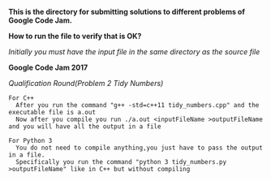 __This is the directory for submitting solutions to different problems of Google Code Jam.__

**How to run the file to verify that is OK?**

   *Initially you must have the input file in the same directory as the source file*
   
 **Google Code Jam 2017**
 
   *Qualification Round(Problem 2 Tidy Numbers)*
       
    For C++
      After you run the command "g++ -std=c++11 tidy_numbers.cpp" and the executable file is a.out
      Now after you compile you run ./a.out <inputFileName >outputFileName and you will have all the output in a file
  
    For Python 3
      You do not need to compile anything,you just have to pass the output in a file.
      Specifically you run the command "python 3 tidy_numbers.py >outputFileName" like in C++ but without compiling 
    
